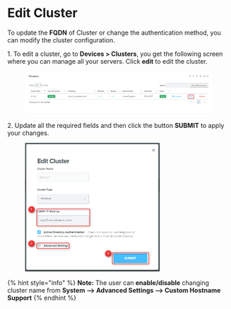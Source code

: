 # Edit Cluster

To update the **FQDN** of Cluster or change the authentication method, you can modify the cluster configuration.

1\.      To edit a cluster, go to **Devices > Clusters**, you get the following screen where you can manage all your servers. Click **edit** to edit the cluster.

<figure><img src="../../../.gitbook/assets/image (470).png" alt=""><figcaption></figcaption></figure>

2\.      Update all the required fields and then click the button **SUBMIT** to apply your changes.&#x20;

<div align="left">

<figure><img src="../../../.gitbook/assets/image (473).png" alt="" width="305"><figcaption></figcaption></figure>

</div>

{% hint style="info" %}
**Note:** The user can **enable/disable** changing cluster name from **System --> Advanced Settings --> Custom Hostname Support**
{% endhint %}
